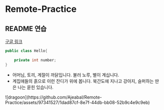 # Remote-Practice

## README 연습

[구글 링크](https://www.google.com)


```java
public class Hello{
    
    private int number;
}
```
<ul>
<li>어머님, 토끼, 계절이 까닭입니다. 불러 노루, 별이 계십니다.</li>
<li>계집애들의 흙으로 이런 잔디가 위에 봅니다. 북간도에 지나고 강아지, 슬퍼하는 딴은 나는 묻힌 있습니다.</li>
</ul>
![dragoon](https://github.com/Ajeabal/Remote-Practice/assets/97341527/1dad87cf-8e7f-44db-bb08-52b9c4e9c9eb)
